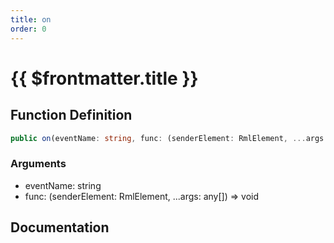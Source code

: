 ```yaml
---
title: on
order: 0
---
```


# {{ $frontmatter.title }}

## Function Definition

```ts
public on(eventName: string, func: (senderElement: RmlElement, ...args: any[]) => void): void;
```

### Arguments

* eventName: string
* func: (senderElement: RmlElement, ...args: any[]) =\> void

## Documentation

<!--@include: ./parts/on.md-->

